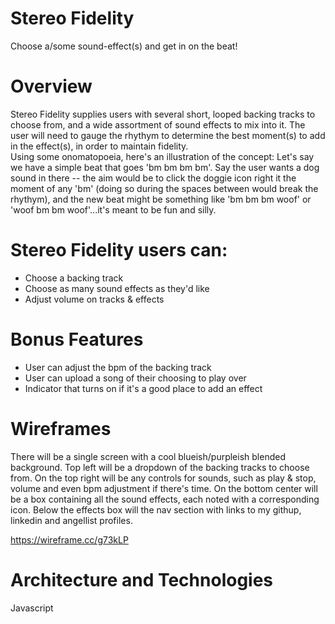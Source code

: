 # Stereo Fidelity
Choose a/some sound-effect(s) and get in on the beat!

# Overview
Stereo Fidelity supplies users with several short, looped backing tracks to choose from, and a wide assortment of sound effects to mix into it. The user will need to gauge the rhythym to determine the best moment(s) to add in the effect(s), in order to maintain fidelity.                                                                                
Using some onomatopoeia, here's an illustration of the concept: Let's say we have a simple beat that goes 'bm bm bm bm'. Say the user wants a dog sound in there -- the aim would be to click the doggie icon right it the moment of any 'bm' (doing so during the spaces between would break the rhythym), and the new beat might be something like 'bm bm bm woof' or 'woof bm bm woof'...it's meant to be fun and silly.

# Stereo Fidelity users can:
* Choose a backing track 
* Choose as many sound effects as they'd like
* Adjust volume on tracks & effects

# Bonus Features
* User can adjust the bpm of the backing track
* User can upload a song of their choosing to play over
* Indicator that turns on if it's a good place to add an effect


# Wireframes

There will be a single screen with a cool blueish/purpleish blended background. Top left will be a dropdown of the backing tracks to choose from. On the top right will be any controls for sounds, such as play & stop, volume and even bpm adjustment if there's time. On the bottom center will be a box containing all the sound effects, each noted with a corresponding icon. Below the effects box will the nav section with links to my githup, linkedin and angellist profiles.

https://wireframe.cc/g73kLP

# Architecture and Technologies
Javascript

